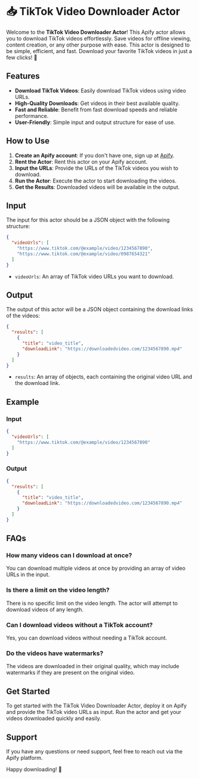 # 📥 TikTok Video Downloader Actor

Welcome to the **TikTok Video Downloader Actor**! This Apify actor allows you to download TikTok videos effortlessly. Save videos for offline viewing, content creation, or any other purpose with ease. This actor is designed to be simple, efficient, and fast. Download your favorite TikTok videos in just a few clicks! 🚀

## Features

- **Download TikTok Videos**: Easily download TikTok videos using video URLs.
- **High-Quality Downloads**: Get videos in their best available quality.
- **Fast and Reliable**: Benefit from fast download speeds and reliable performance.
- **User-Friendly**: Simple input and output structure for ease of use.

## How to Use

1. **Create an Apify account**: If you don't have one, sign up at [Apify](https://apify.com/).
2. **Rent the Actor**: Rent this actor on your Apify account.
3. **Input the URLs**: Provide the URLs of the TikTok videos you wish to download.
4. **Run the Actor**: Execute the actor to start downloading the videos.
5. **Get the Results**: Downloaded videos will be available in the output.

## Input

The input for this actor should be a JSON object with the following structure:

```json
{
  "videoUrls": [
    "https://www.tiktok.com/@example/video/1234567890",
    "https://www.tiktok.com/@example/video/0987654321"
  ]
}
```

- `videoUrls`: An array of TikTok video URLs you want to download.

## Output

The output of this actor will be a JSON object containing the download links of the videos:

```json
{
  "results": [
    {
      "title": "video_title",
      "downloadLink": "https://downloadedvideo.com/1234567890.mp4"
    }
  ]
}
```

- `results`: An array of objects, each containing the original video URL and the download link.

## Example

### Input

```json
{
  "videoUrls": [
    "https://www.tiktok.com/@example/video/1234567890"
  ]
}
```

### Output

```json
{
  "results": [
    {
      "title": "video_title",
      "downloadLink": "https://downloadedvideo.com/1234567890.mp4"
    }
  ]
}
```

## FAQs

### How many videos can I download at once?

You can download multiple videos at once by providing an array of video URLs in the input.

### Is there a limit on the video length?

There is no specific limit on the video length. The actor will attempt to download videos of any length.

### Can I download videos without a TikTok account?

Yes, you can download videos without needing a TikTok account.

### Do the videos have watermarks?

The videos are downloaded in their original quality, which may include watermarks if they are present on the original video.

## Get Started

To get started with the TikTok Video Downloader Actor, deploy it on Apify and provide the TikTok video URLs as input. Run the actor and get your videos downloaded quickly and easily.

## Support

If you have any questions or need support, feel free to reach out via the Apify platform.

Happy downloading! 🎉
